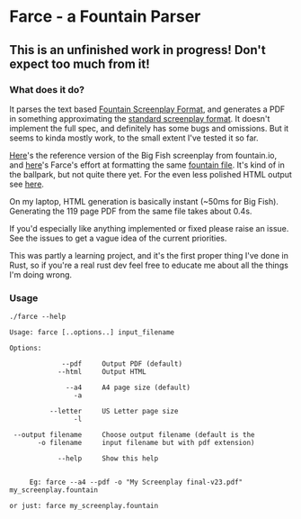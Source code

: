 # Farce - a Fountain Parser

## This is an unfinished work in progress! Don't expect too much from it!

### What does it do?

It parses the text based [Fountain Screenplay Format](https://fountain.io/), and generates a PDF in something approximating the [standard screenplay format](https://www.nfi.edu/screenplay-format/). It doesn't implement the full spec, and definitely has some bugs and omissions. But it seems to kinda mostly work, to the small extent I've tested it so far.

[Here](https://fountain.io/_downloads/Big%20Fish.pdf)'s the reference version of the Big Fish screenplay from fountain.io, and [here](./samples/Big-Fish.pdf)'s Farce's effort at formatting the same [fountain file](https://fountain.io/_downloads/Big-Fish.fountain). It's kind of in the ballpark, but not quite there yet. For the even less polished HTML output see [here](./samples/Big-Fish.html).

On my laptop, HTML generation is basically instant (~50ms for Big Fish). Generating the 119 page PDF from the same file takes about 0.4s.

If you'd especially like anything implemented or fixed please raise an issue. See the issues to get a vague idea of the current priorities.

This was partly a learning project, and it's the first proper thing I've done in Rust, so if you're a real rust dev feel free to educate me about all the things I'm doing wrong.

### Usage

    ./farce --help
    
    Usage: farce [..options..] input_filename

    Options:

                 --pdf     Output PDF (default)
                --html     Output HTML

                  --a4     A4 page size (default)
                    -a

              --letter     US Letter page size
                    -l

     --output filename     Choose output filename (default is the
           -o filename     input filename but with pdf extension)

                --help     Show this help


         Eg: farce --a4 --pdf -o "My Screenplay final-v23.pdf" my_screenplay.fountain

    or just: farce my_screenplay.fountain
